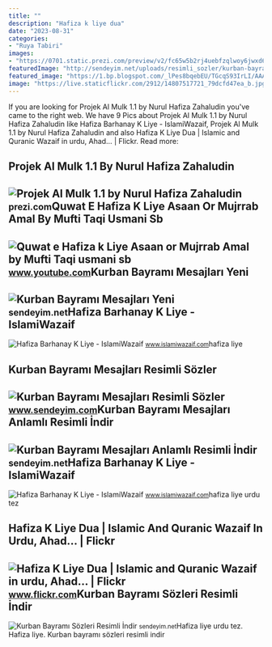 ```yaml
---
title: ""
description: "Hafiza k liye dua"
date: "2023-08-31"
categories:
- "Ruya Tabiri"
images:
- "https://0701.static.prezi.com/preview/v2/fc65w5b2rj4uebfzqlwoy6jwxd6jc3sachvcdoaizecfr3dnitcq_3_0.png"
featuredImage: "http://sendeyim.net/uploads/resimli_sozler/kurban-bayrami-mesajlari-anlamli-resimli-indir_15516941.jpg"
featured_image: "https://1.bp.blogspot.com/_lPes8bqebEU/TGcqS93IrLI/AAAAAAAAANY/6IRyBZU2VYo/w1200-h630-p-k-no-nu/Hafiza+Barhanay+K+Liye.gif"
image: "https://live.staticflickr.com/2912/14807517721_79dcfd47ea_b.jpg"
---
```


If you are looking for Projek Al Mulk 1.1 by Nurul Hafiza Zahaludin you've came to the right web. We have 9 Pics about Projek Al Mulk 1.1 by Nurul Hafiza Zahaludin like Hafiza Barhanay K Liye - IslamiWazaif, Projek Al Mulk 1.1 by Nurul Hafiza Zahaludin and also Hafiza K Liye Dua | Islamic and Quranic Wazaif in urdu, Ahad… | Flickr. Read more:

Projek Al Mulk 1.1 By Nurul Hafiza Zahaludin
--------------------------------------------

 ![Projek Al Mulk 1.1 by Nurul Hafiza Zahaludin](https://0701.static.prezi.com/preview/v2/fc65w5b2rj4uebfzqlwoy6jwxd6jc3sachvcdoaizecfr3dnitcq_3_0.png) <small>prezi.com</small>Quwat E Hafiza K Liye Asaan Or Mujrrab Amal By Mufti Taqi Usmani Sb
-------------------------------------------------------------------

 ![Quwat e Hafiza k Liye Asaan or Mujrrab Amal by Mufti Taqi usmani sb](https://i.ytimg.com/vi/sSgbeGfKeKg/maxresdefault.jpg) <small>www.youtube.com</small>Kurban Bayramı Mesajları Yeni
-----------------------------

 ![Kurban Bayramı Mesajları Yeni](http://sendeyim.net/uploads/resimli_sozler/kurban-bayrami-mesajlari-yeni_23554404.jpg) <small>sendeyim.net</small>Hafiza Barhanay K Liye - IslamiWazaif
-------------------------------------

 ![Hafiza Barhanay K Liye - IslamiWazaif](https://1.bp.blogspot.com/_lPes8bqebEU/TGcqS93IrLI/AAAAAAAAANY/6IRyBZU2VYo/w1200-h630-p-k-no-nu/Hafiza+Barhanay+K+Liye.gif) <small>www.islamiwazaif.com</small>hafiza liye

Kurban Bayramı Mesajları Resimli Sözler
---------------------------------------

 ![Kurban Bayramı Mesajları Resimli Sözler](http://sendeyim.net/uploads/resimli_sozler/kurban-bayrami-mesajlari-resimli-sozler_33194599.jpg) <small>www.sendeyim.com</small>Kurban Bayramı Mesajları Anlamlı Resimli İndir
----------------------------------------------

 ![Kurban Bayramı Mesajları Anlamlı Resimli İndir](http://sendeyim.net/uploads/resimli_sozler/kurban-bayrami-mesajlari-anlamli-resimli-indir_15516941.jpg) <small>sendeyim.net</small>Hafiza Barhanay K Liye - IslamiWazaif
-------------------------------------

 ![Hafiza Barhanay K Liye - IslamiWazaif](https://1.bp.blogspot.com/_lPes8bqebEU/TGcqS93IrLI/AAAAAAAAANY/6IRyBZU2VYo/s640/Hafiza+Barhanay+K+Liye.gif) <small>www.islamiwazaif.com</small>hafiza liye urdu tez

Hafiza K Liye Dua | Islamic And Quranic Wazaif In Urdu, Ahad… | Flickr
----------------------------------------------------------------------

 ![Hafiza K Liye Dua | Islamic and Quranic Wazaif in urdu, Ahad… | Flickr](https://live.staticflickr.com/2912/14807517721_79dcfd47ea_b.jpg) <small>www.flickr.com</small>Kurban Bayramı Sözleri Resimli İndir
------------------------------------

 ![Kurban Bayramı Sözleri Resimli İndir](http://sendeyim.net/uploads/resimli_sozler/kurban-bayrami-sozleri-resimli-indir_69401235.jpg) <small>sendeyim.net</small>Hafiza liye urdu tez. Hafiza liye. Kurban bayramı sözleri resimli i̇ndir
